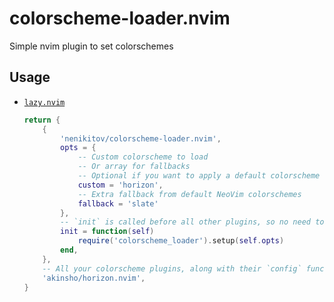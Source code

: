 # colorscheme-loader.nvim

Simple nvim plugin to set colorschemes

## Usage

- [`lazy.nvim`](https://github.com/folke/lazy.nvim)
    ```lua
    return {
        {
            'nenikitov/colorscheme-loader.nvim',
            opts = {
                -- Custom colorscheme to load
                -- Or array for fallbacks
                -- Optional if you want to apply a default colorscheme
                custom = 'horizon',
                -- Extra fallback from default NeoVim colorschemes
                fallback = 'slate'
            },
            -- `init` is called before all other plugins, so no need to set `priority`
            init = function(self)
                require('colorscheme_loader').setup(self.opts)
            end,
        },
        -- All your colorscheme plugins, along with their `config` functions (if needed) go here
        'akinsho/horizon.nvim',
    }
    ```
